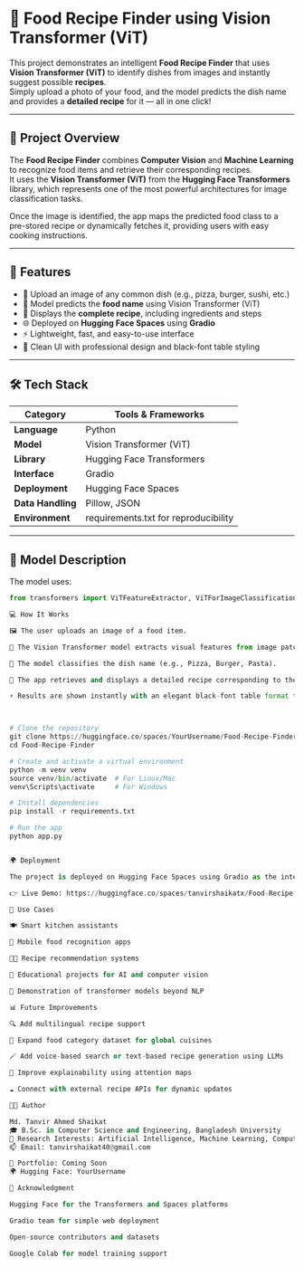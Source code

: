 # 🍲 Food Recipe Finder using Vision Transformer (ViT)

This project demonstrates an intelligent **Food Recipe Finder** that uses **Vision Transformer (ViT)** to identify dishes from images and instantly suggest possible **recipes**.  
Simply upload a photo of your food, and the model predicts the dish name and provides a **detailed recipe** for it — all in one click!

---

## 🚀 Project Overview

The **Food Recipe Finder** combines **Computer Vision** and **Machine Learning** to recognize food items and retrieve their corresponding recipes.  
It uses the **Vision Transformer (ViT)** from the **Hugging Face Transformers** library, which represents one of the most powerful architectures for image classification tasks.  

Once the image is identified, the app maps the predicted food class to a pre-stored recipe or dynamically fetches it, providing users with easy cooking instructions.

---

## 🧩 Features

- 🍕 Upload an image of any common dish (e.g., pizza, burger, sushi, etc.)
- 🧠 Model predicts the **food name** using Vision Transformer (ViT)
- 📖 Displays the **complete recipe**, including ingredients and steps
- 🌐 Deployed on **Hugging Face Spaces** using **Gradio**
- ⚡ Lightweight, fast, and easy-to-use interface
- 🖤 Clean UI with professional design and black-font table styling

---

## 🛠️ Tech Stack

| Category | Tools & Frameworks |
|-----------|--------------------|
| **Language** | Python |
| **Model** | Vision Transformer (ViT) |
| **Library** | Hugging Face Transformers |
| **Interface** | Gradio |
| **Deployment** | Hugging Face Spaces |
| **Data Handling** | Pillow, JSON |
| **Environment** | requirements.txt for reproducibility |

---

## 🧠 Model Description

The model uses:
```python
from transformers import ViTFeatureExtractor, ViTForImageClassification

💻 How It Works

🖼️ The user uploads an image of a food item.

🤖 The Vision Transformer model extracts visual features from image patches.

🧩 The model classifies the dish name (e.g., Pizza, Burger, Pasta).

🥣 The app retrieves and displays a detailed recipe corresponding to the predicted dish.

⚡ Results are shown instantly with an elegant black-font table format for readability.



# Clone the repository
git clone https://huggingface.co/spaces/YourUsername/Food-Recipe-Finder
cd Food-Recipe-Finder

# Create and activate a virtual environment
python -m venv venv
source venv/bin/activate  # For Linux/Mac
venv\Scripts\activate     # For Windows

# Install dependencies
pip install -r requirements.txt

# Run the app
python app.py


🌍 Deployment

The project is deployed on Hugging Face Spaces using Gradio as the interactive front-end.

👉 Live Demo: https://huggingface.co/spaces/tanvirshaikatx/Food-Recipe-Finder

🧪 Use Cases

🍽️ Smart kitchen assistants

📱 Mobile food recognition apps

🧑‍🍳 Recipe recommendation systems

🧠 Educational projects for AI and computer vision

🚀 Demonstration of transformer models beyond NLP

📊 Future Improvements

🔍 Add multilingual recipe support

🍜 Expand food category dataset for global cuisines

🪄 Add voice-based search or text-based recipe generation using LLMs

🎨 Improve explainability using attention maps

☁️ Connect with external recipe APIs for dynamic updates

👨‍💻 Author

Md. Tanvir Ahmed Shaikat
🎓 B.Sc. in Computer Science and Engineering, Bangladesh University
🧠 Research Interests: Artificial Intelligence, Machine Learning, Computer Vision, NLP
📫 Email: tanvirshaikat40@gmail.com

🔗 Portfolio: Coming Soon
🌍 Hugging Face: YourUsername

🏅 Acknowledgment

Hugging Face for the Transformers and Spaces platforms

Gradio team for simple web deployment

Open-source contributors and datasets

Google Colab for model training support

